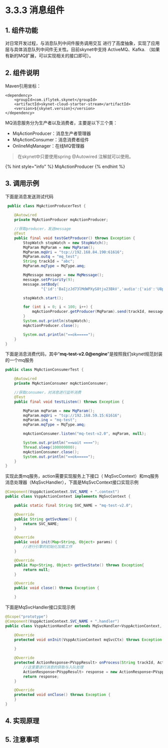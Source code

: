 # 3.3.3 消息组件

## 1. 组件功能

对日常开发过程，与消息队列中间件服务调用交互 进行了高度抽象，实现了应用层与具体消息队列中间件无关性。目前skynet中支持 ActiveMQ、Kafka. （如果有新的MQ扩展，可以实现相关的接口即可）。

## 2. 组件说明

Maven引用坐标：

```markup
<dependency>
    <groupId>com.iflytek.skynet</groupId>
    <artifactId>skynet-cloud-starter-stream</artifactId>
    <version>${skynet.version}</version>
</dependency>
```

 

MQ消息服务分为生产者以及消费者，主要是以下三个类：

* MqActionProducer：消息生产者管理器
* MqActionConsumer：消息消费者组件
* OnlineMqManager：在线MQ管理器

> 在skynet中只要使用spring @Autowired 注解就可以使用。

{% hint style="info" %}
MqActionProducer
{% endhint %}



## 3. 调用示例

下面是消息发送测试代码

```java
 public class MqActionProducerTest {
 
    @Autowired
	private MqActionProducer mqActionProducer;

	//获取producer，发送message
	@Test
	public final void testGetProducer() throws Exception {
		StopWatch stopWatch = new StopWatch();
		MqParam MqParam = new MqParam();
		MqParam.mqUri = "tcp://192.168.84.190:61616";
		MqParam.outq = "mq_test";
		String trackId = "abc";
		MqParam.mqType = MqType.amq;

		MqMessage message = new MqMessage();
		message.setPriority(9);
		message.setBody(
				"{'id':'BaIjzJd73lMdWPXyS8tju23BkV','audio':{'aid':'U8pCY52ejHIIpY4uAqig0LpNdO','bits':16,'chnl':1,'encoding':1,'offset':0,'rate':8000,'spkn':1,'uri':'http://192.168.84.190:46029/U8pCY52ejHIIpY4uAqig0LpNdO_wav.bin'},'resId':0,'type':2,'tags':{}}");

		stopWatch.start();

		for (int i = 0; i < 100; i++) {
			mqActionProducer.getProducer(MqParam).send(trackId, message);
		}
		System.out.println(stopWatch);
		mqActionProducer.close();

		System.out.println("==ok=====");
	}
}
```

下面是消息消费代码，其中“**mq-test-v2.0@engine**”是按照我们skynet规范封装的一个mq服务

```java
public class MqActionConsumerTest {

	@Autowired
	private MqActionConsumer mqActionConsumer;

	//获取consumer，对消息进行监听消费
	@Test
	public final void testListen() throws Exception {

		MqParam mqParam = new MqParam();
		mqParam.mqUri = "tcp://192.168.59.15:61616";
		mqParam.inq = "mq-test";
		mqParam.mqType = MqType.amq;

		mqActionConsumer.listen("mq-test-v2.0", mqParam, null);

		System.out.println("==wait ====");
		Thread.sleep(100000000);
		mqActionConsumer.close();
		System.out.println("==ok=====");
	}
}

```

实现此类mq服务，action需要实现服务上下接口（ MqSvcContext）和mq服务消息处理器（MqSvcHandler），下面是MqSvcContext接口实现示例

```java
@Component(VsppActionContext.SVC_NAME + ".context")
public class VsppActionContext implements MqSvcContext {

	public static final String SVC_NAME = "mq-test-v2.0";

	@Override
	public String getSvcName() {
		return SVC_NAME;
	}

	@Override
	public void init(Map<String, Object> params) {
	    //进行引擎的初始化加载工作
	}

	@Override
	public Map<String, Object> getSvcState() throws Exception{
		return null;
	}

	@Override
	public void close() throws Exception {

	}
```

 下面是MqSvcHandler接口实现示例

```java
@Scope("prototype")
@Component(VsppActionContext.SVC_NAME + ".handler")
public class VsppActionHandler extends MqSvcHandler<VsppActionContext, PVsppParam, PVsppResult> {

	@Override
	protected void onInit(VsppActionContext mqSvcCtx) throws Exception {
	
	}

	@Override
	protected ActionResponse<PVsppResult> onProcess(String trackId, ActionRequest<PVsppParam> request, VsppActionContext mqSvcCtx) {
	    //这里要进行消息的获取与入队处理
		ActionResponse<PVsppResult> response = new ActionResponse<PVsppResult>(request.getBizId());
		return response;
	}

	@Override
	protected void onClose() throws Exception {
	}
}
```

## 4. 实现原理

## 5. 注意事项


